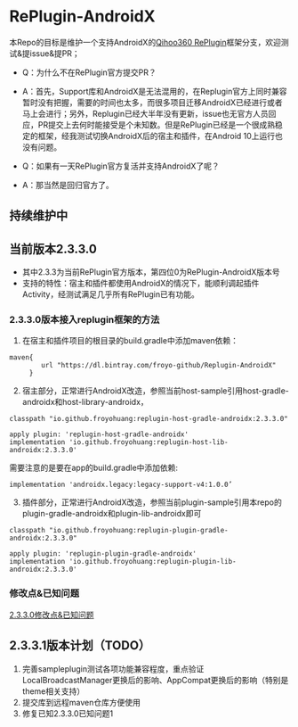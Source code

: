 # RePlugin-AndroidX
本Repo的目标是维护一个支持AndroidX的[Qihoo360 RePlugin](https://github.com/Qihoo360/RePlugin)框架分支，欢迎测试&提issue&提PR；

+ Q：为什么不在RePlugin官方提交PR？
+ A：首先，Support库和AndroidX是无法混用的，在Replugin官方上同时兼容暂时没有把握，需要的时间也太多，而很多项目迁移AndroidX已经进行或者马上会进行；另外，Replugin已经大半年没有更新，issue也无官方人员回应，PR提交上去何时能接受是个未知数。但是RePlugin已经是一个很成熟稳定的框架，经我测试切换AndroidX后的宿主和插件，在Android 10上运行也没有问题。

+ Q：如果有一天RePlugin官方复活并支持AndroidX了呢？
+ A：那当然是回归官方了。

## 持续维护中
## 当前版本2.3.3.0
+ 其中2.3.3为当前RePlugin官方版本，第四位0为RePlugin-AndroidX版本号
+ 支持的特性：宿主和插件都使用AndroidX的情况下，能顺利调起插件Activity，经测试满足几乎所有RePlugin已有功能。
### 2.3.3.0版本接入replugin框架的方法
1. 在宿主和插件项目的根目录的build.gradle中添加maven依赖：
```
maven{
        url "https://dl.bintray.com/froyo-github/Replugin-AndroidX"
     }
```
2. 宿主部分，正常进行AndroidX改造，参照当前host-sample引用host-gradle-androidx和host-library-androidx，
```
classpath "io.github.froyohuang:replugin-host-gradle-androidx:2.3.3.0"
```
```
apply plugin: 'replugin-host-gradle-androidx'
implementation 'io.github.froyohuang:replugin-host-lib-androidx:2.3.3.0'
```
需要注意的是要在app的build.gradle中添加依赖:  
```
implementation 'androidx.legacy:legacy-support-v4:1.0.0’
```
3. 插件部分，正常进行AndroidX改造，参照当前plugin-sample引用本repo的plugin-gradle-androidx和plugin-lib-androidx即可
```
classpath "io.github.froyohuang:replugin-plugin-gradle-androidx:2.3.3.0"
```
```
apply plugin: 'replugin-plugin-gradle-androidx'
implementation 'io.github.froyohuang:replugin-plugin-lib-androidx:2.3.3.0'
```
### 修改点&已知问题
[2.3.3.0修改点&已知问题](https://github.com/froyohuang/RePlugin-AndroidX/wiki/2.3.3.0%E4%BF%AE%E6%94%B9%E7%82%B9&%E5%B7%B2%E7%9F%A5%E9%97%AE%E9%A2%98)
            


## 2.3.3.1版本计划（TODO）
1. 完善sampleplugin测试各项功能兼容程度，重点验证LocalBroadcastManager更换后的影响、AppCompat更换后的影响（特别是theme相关支持）
2. 提交库到远程maven仓库方便使用
3. 修复已知2.3.3.0已知问题1

